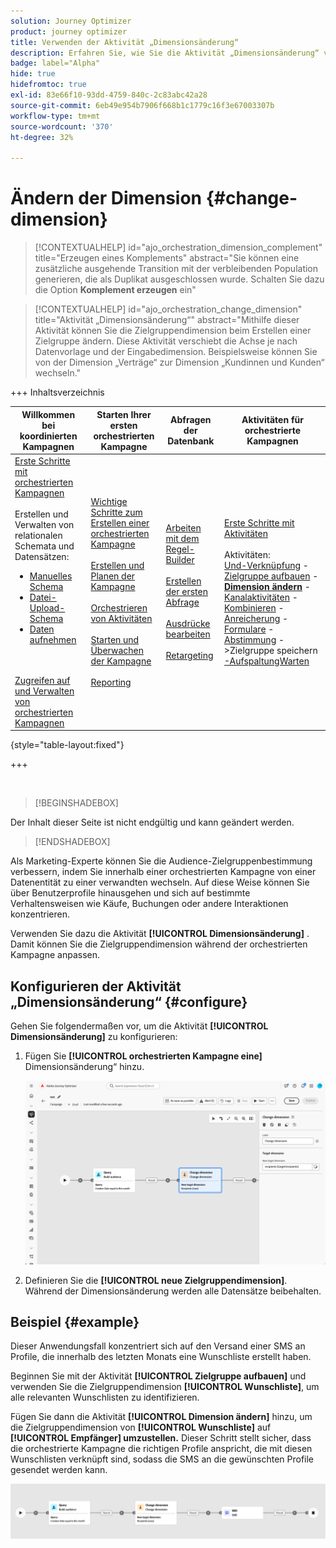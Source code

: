```yaml
---
solution: Journey Optimizer
product: journey optimizer
title: Verwenden der Aktivität „Dimensionsänderung“
description: Erfahren Sie, wie Sie die Aktivität „Dimensionsänderung“ verwenden
badge: label="Alpha"
hide: true
hidefromtoc: true
exl-id: 83e66f10-93dd-4759-840c-2c83abc42a28
source-git-commit: 6eb49e954b7906f668b1c1779c16f3e67003307b
workflow-type: tm+mt
source-wordcount: '370'
ht-degree: 32%

---
```


# Ändern der Dimension {#change-dimension}

>[!CONTEXTUALHELP]
>id="ajo_orchestration_dimension_complement"
>title="Erzeugen eines Komplements"
>abstract="Sie können eine zusätzliche ausgehende Transition mit der verbleibenden Population generieren, die als Duplikat ausgeschlossen wurde. Schalten Sie dazu die Option **Komplement erzeugen** ein"

>[!CONTEXTUALHELP]
>id="ajo_orchestration_change_dimension"
>title="Aktivität „Dimensionsänderung“"
>abstract="Mithilfe dieser Aktivität können Sie die Zielgruppendimension beim Erstellen einer Zielgruppe ändern. Diese Aktivität verschiebt die Achse je nach Datenvorlage und der Eingabedimension. Beispielsweise können Sie von der Dimension „Verträge“ zur Dimension „Kundinnen und Kunden“ wechseln."

+++ Inhaltsverzeichnis

| Willkommen bei koordinierten Kampagnen | Starten Ihrer ersten orchestrierten Kampagne | Abfragen der Datenbank | Aktivitäten für orchestrierte Kampagnen |
|---|---|---|---|
| [Erste Schritte mit orchestrierten Kampagnen](../gs-orchestrated-campaigns.md)<br/><br/>Erstellen und Verwalten von relationalen Schemata und Datensätzen:</br> <ul><li>[Manuelles Schema](../manual-schema.md)</li><li>[Datei-Upload-Schema](../file-upload-schema.md)</li><li>[Daten aufnehmen](../ingest-data.md)</li></ul><br/><br/>[Zugreifen auf und Verwalten von orchestrierten Kampagnen](../access-manage-orchestrated-campaigns.md) | [Wichtige Schritte zum Erstellen einer orchestrierten Kampagne](../gs-campaign-creation.md)<br/><br/>[Erstellen und Planen der Kampagne](../create-orchestrated-campaign.md)<br/><br/>[Orchestrieren von Aktivitäten](../orchestrate-activities.md)<br/><br/>[Starten und Überwachen der Kampagne](../start-monitor-campaigns.md)<br/><br/>[Reporting](../reporting-campaigns.md) | [Arbeiten mit dem Regel-Builder](../orchestrated-rule-builder.md)<br/><br/>[Erstellen der ersten Abfrage](../build-query.md)<br/><br/>[Ausdrücke bearbeiten](../edit-expressions.md)<br/><br/>[Retargeting](../retarget.md) | [Erste Schritte mit Aktivitäten](about-activities.md)<br/><br/>Aktivitäten:<br/>[Und-Verknüpfung](and-join.md) - [Zielgruppe aufbauen](build-audience.md) - <b>[Dimension ändern](change-dimension.md)</b> - [Kanalaktivitäten](channels.md) - [Kombinieren](combine.md) - [Anreicherung](deduplication.md) - [Formulare](enrichment.md) - [Abstimmung](fork.md) [ ](reconciliation.md) [ ](save-audience.md) [ ](split.md) ->Zielgruppe speichern[ -AufspaltungWarten](wait.md) |

{style="table-layout:fixed"}

+++

<br/>

>[!BEGINSHADEBOX]

Der Inhalt dieser Seite ist nicht endgültig und kann geändert werden.

>[!ENDSHADEBOX]

Als Marketing-Experte können Sie die Audience-Zielgruppenbestimmung verbessern, indem Sie innerhalb einer orchestrierten Kampagne von einer Datenentität zu einer verwandten wechseln. Auf diese Weise können Sie über Benutzerprofile hinausgehen und sich auf bestimmte Verhaltensweisen wie Käufe, Buchungen oder andere Interaktionen konzentrieren.

Verwenden Sie dazu die Aktivität **[!UICONTROL Dimensionsänderung]** . Damit können Sie die Zielgruppendimension während der orchestrierten Kampagne anpassen.

<!--
>[!IMPORTANT]
>
>Please note that the **[!UICONTROL Change Dimension]** and **[!UICONTROL Change Data source]** activities should not be added in one row. If you need to use both activities consecutively, make sure you include an **[!UICONTROL Enrichement]** activity in between them. This ensures proper execution and prevents potential conflicts or errors.-->

## Konfigurieren der Aktivität „Dimensionsänderung“ {#configure}

Gehen Sie folgendermaßen vor, um die Aktivität **[!UICONTROL Dimensionsänderung]** zu konfigurieren:

1. Fügen Sie **[!UICONTROL orchestrierten Kampagne eine]** Dimensionsänderung“ hinzu.

   ![](../assets/orchestrated-change-dimension.png)

1. Definieren Sie die **[!UICONTROL neue Zielgruppendimension]**. Während der Dimensionsänderung werden alle Datensätze beibehalten.


## Beispiel {#example}

Dieser Anwendungsfall konzentriert sich auf den Versand einer SMS an Profile, die innerhalb des letzten Monats eine Wunschliste erstellt haben.

Beginnen Sie mit der Aktivität **[!UICONTROL Zielgruppe aufbauen]** und verwenden Sie die Zielgruppendimension **[!UICONTROL Wunschliste]**, um alle relevanten Wunschlisten zu identifizieren.

Fügen Sie dann die Aktivität **[!UICONTROL Dimension ändern]** hinzu, um die Zielgruppendimension von **[!UICONTROL Wunschliste]** auf **[!UICONTROL Empfänger] umzustellen.** Dieser Schritt stellt sicher, dass die orchestrierte Kampagne die richtigen Profile anspricht, die mit diesen Wunschlisten verknüpft sind, sodass die SMS an die gewünschten Profile gesendet werden kann.

![](../assets/orchestrated-change-dimension-example.png)
